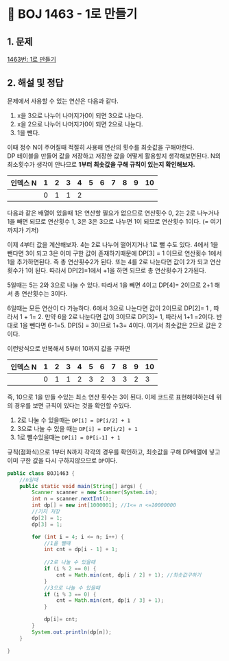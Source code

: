 # **📌** BOJ 1463 - 1로 만들기

## 1. 문제

[1463번: 1로 만들기](https://www.acmicpc.net/problem/1463)

## 2. 해설 및 정답

문제에서 사용할 수 있는 연산은 다음과 같다.

1. x을 3으로 나누어 나머지가0이 되면 3으로 나눈다.
2. x을 2으로 나누어 나머지가0이 되면 2으로 나눈다.
3. 1을 뺀다.

이때 정수 N이 주어질때 적절히 사용해 연산의 횟수를 최솟값을 구해야한다.  
DP  테이블을 만들어 값을 저장하고 저장한 값을 어떻게 활용할지 생각해보면된다. N의 최소횟수가 생각이 안나므로 **1부터 최솟값을 구해 규칙이 있는지 확인해보자.**

| 인덱스 N | 1 | 2 | 3 | 4 | 5 | 6 | 7 | 8 | 9 | 10 |
| --- | --- | --- | --- | --- | --- | --- | --- | --- | --- | --- |
|  | 0 | 1 | 1 | 2 |  |  |  |  |  |  |

다음과 같은 배열이 있을때  1은 연산할 필요가 없으므로 연산횟수 0, 2는 2로 나누거나 1을 빼면 되므로 연산횟수 1, 3은 3은 3으로 나누면 1이 되므로 연산횟수 1이다.  (= 여기까지가 기저)

이제 4부터 값을 계산해보자.
4는 2로 나누어 떨어지거나 1로 뺄 수도 있다. 4에서 1을 뺀다면 3이 되고 3은 이미 구한 값이 존재하기때문에 DP[3] = 1 이므로 연산횟수 1에서 1을 추가하면된다. 즉 총 연산횟수2가 된다.
또는 4를 2로 나눈다면 값이 2가 되고 연산횟수가 1이 된다. 따라서 DP[2]=1에서  +1을 하면 되므로 총 연산횟수가 2가된다.

5일때는 5는 2와 3으로 나눌 수 있다. 따라서 1을 빼면 4이고 DP[4]= 2이므로 2+1 해서 총 연산횟수는 3이다.

6일때는 모든 연산이 다 가능하다. 6에서 3으로 나눈다면 값이 2이므로 DP[2]= 1 , 따라서 1 + 1= 2. 만약 6을 2로 나눈다면 값이 3이므로 DP[3]= 1, 따라서 1+1 =2이다. 반대로 1을 뺀다면 6-1=5. DP[5] = 3이므로 1+3= 4이다. 여기서 최솟값은 2므로 값은 2이다.

이런방식으로 반복해서 5부터 10까지 값을 구하면

| 인덱스 N | 1 | 2 | 3 | 4 | 5 | 6 | 7 | 8 | 9 | 10 |
| --- | --- | --- | --- | --- | --- | --- | --- | --- | --- | --- |
|  | 0 | 1 | 1 | 2 | 3 | 2 | 3 | 3 | 2 | 3 |

즉, 10으로 1을 만들 수있는 최소 연산 횟수는 3이 된다.  이제 코드로 표현해야하는데 위의 경우를 보면 규칙이 있다는 것을 확인할 수있다.

1. 2로 나눌 수 있을때는 `DP[i] = DP[i/2] + 1` 
2. 3으로 나눌 수 있을 때는 `DP[i] = DP[i/2] + 1`
3. 1로 뺄수있을때는 `DP[i] = DP[i-1] + 1`

규칙(점화식)으로 1부터 N까지 각각의 경우를 확인하고, 최솟값을 구해 DP배열에 넣고 이미 구한 값을 다시 구하지않으므로 `DP`이다. 

```java
public class BOJ1463 {
    //n일때
    public static void main(String[] args) {
        Scanner scanner = new Scanner(System.in);
        int n = scanner.nextInt();
        int dp[] = new int[1000001]; //1<= n <=10000000
        //기저 저장
        dp[2] = 1;
        dp[3] = 1;

        for (int i = 4; i <= n; i++) {
            //1을 뺄떄
            int cnt = dp[i - 1] + 1;
            
            //2로 나눌 수 있을때
            if (i % 2 == 0) {
                cnt = Math.min(cnt, dp[i / 2] + 1); //최솟값구하기 
            }
            //3으로 나눌 수 있을때
            if (i % 3 == 0) {
                cnt = Math.min(cnt, dp[i / 3] + 1);
            }

            dp[i]= cnt;
        }
        System.out.println(dp[n]);
    }

}
```